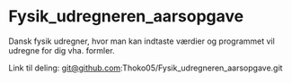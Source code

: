 # Fysik_udregneren_aarsopgave
 Dansk fysik udregner, hvor man kan indtaste værdier og programmet vil udregne for dig vha. formler.

Link til deling:
git@github.com:Thoko05/Fysik_udregneren_aarsopgave.git

